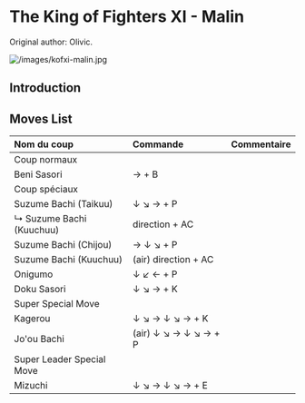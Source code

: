 # The King of Fighters XI - Malin

Original author: Olivic.

![](/images/kofxi-malin.jpg "/images/kofxi-malin.jpg")

## Introduction

## Moves List

| Nom du coup               | Commande              | Commentaire |
|:--------------------------|:----------------------|:------------|
| Coup normaux              |                       |             |
| Beni Sasori               | → + B                 |             |
| Coup spéciaux             |                       |             |
| Suzume Bachi (Taikuu)     | ↓ ↘ → + P             |             |
| ↳ Suzume Bachi (Kuuchuu)  | direction + AC        |             |
| Suzume Bachi (Chijou)     | → ↓ ↘ + P             |             |
| Suzume Bachi (Kuuchuu)    | (air) direction + AC  |             |
| Onigumo                   | ↓ ↙ ← + P             |             |
| Doku Sasori               | ↓ ↘ → + K             |             |
| Super Special Move        |                       |             |
| Kagerou                   | ↓ ↘ → ↓ ↘ → + K       |             |
| Jo'ou Bachi               | (air) ↓ ↘ → ↓ ↘ → + P |             |
| Super Leader Special Move |                       |             |
| Mizuchi                   | ↓ ↘ → ↓ ↘ → + E       |             |
